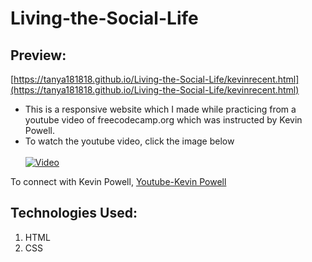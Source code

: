 # Living-the-Social-Life

## Preview:
[https://tanya181818.github.io/Living-the-Social-Life/kevinrecent.html](https://tanya181818.github.io/Living-the-Social-Life/kevinrecent.html)

* This is a responsive website which I made while practicing from a youtube video of freecodecamp.org which was instructed by Kevin Powell.
* To watch the youtube video, click the image below
<br></br>
[![Video](https://img.youtube.com/vi/srvUrASNj0s/0.jpg)](https://www.youtube.com/watch?v=srvUrASNj0s)

To connect with Kevin Powell, [Youtube-Kevin Powell](https://www.youtube.com/kepowob)

## Technologies Used:
1. HTML
2. CSS
